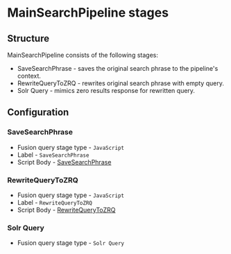 # MainSearchPipeline stages

## Structure

MainSearchPipeline consists of the following stages:
* SaveSearchPhrase - saves the original search phrase to the pipeline's context.
* RewriteQueryToZRQ - rewrites original search phrase with empty query. 
* Solr Query - mimics zero results response for rewritten query.

## Configuration

### SaveSearchPhrase

* Fusion query stage type - `JavaScript`
* Label - `SaveSearchPhrase`
* Script Body - [SaveSearchPhrase](SaveSearchPhrase.js)

### RewriteQueryToZRQ

* Fusion query stage type - `JavaScript`
* Label - `RewriteQueryToZRQ`
* Script Body - [RewriteQueryToZRQ](RewriteQueryToZRQ.js)

### Solr Query

* Fusion query stage type - `Solr Query`
